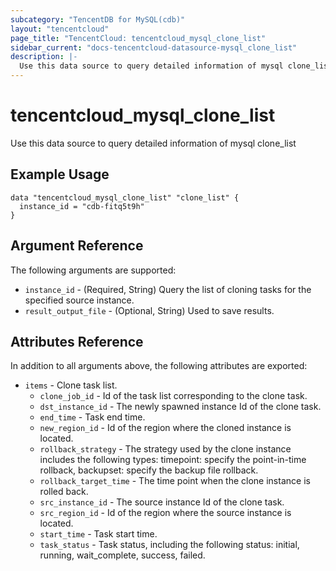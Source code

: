 ```yaml
---
subcategory: "TencentDB for MySQL(cdb)"
layout: "tencentcloud"
page_title: "TencentCloud: tencentcloud_mysql_clone_list"
sidebar_current: "docs-tencentcloud-datasource-mysql_clone_list"
description: |-
  Use this data source to query detailed information of mysql clone_list
---
```


# tencentcloud_mysql_clone_list

Use this data source to query detailed information of mysql clone_list

## Example Usage

```hcl
data "tencentcloud_mysql_clone_list" "clone_list" {
  instance_id = "cdb-fitq5t9h"
}
```

## Argument Reference

The following arguments are supported:

* `instance_id` - (Required, String) Query the list of cloning tasks for the specified source instance.
* `result_output_file` - (Optional, String) Used to save results.

## Attributes Reference

In addition to all arguments above, the following attributes are exported:

* `items` - Clone task list.
  * `clone_job_id` - Id of the task list corresponding to the clone task.
  * `dst_instance_id` - The newly spawned instance Id of the clone task.
  * `end_time` - Task end time.
  * `new_region_id` - Id of the region where the cloned instance is located.
  * `rollback_strategy` - The strategy used by the clone instance includes the following types: timepoint: specify the point-in-time rollback, backupset: specify the backup file rollback.
  * `rollback_target_time` - The time point when the clone instance is rolled back.
  * `src_instance_id` - The source instance Id of the clone task.
  * `src_region_id` - Id of the region where the source instance is located.
  * `start_time` - Task start time.
  * `task_status` - Task status, including the following status: initial, running, wait_complete, success, failed.



